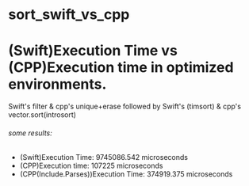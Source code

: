 # sort_swift_vs_cpp

# (Swift)Execution Time vs (CPP)Execution time in optimized environments.

Swift's filter & cpp's unique+erase followed by Swift's (timsort) & cpp's vector.sort(introsort)

###### some results:
* (Swift)Execution Time: 9745086.542 microseconds
* (CPP)Execution time: 107225 microseconds
* (CPP(Include.Parses))Execution Time: 374919.375 microseconds
